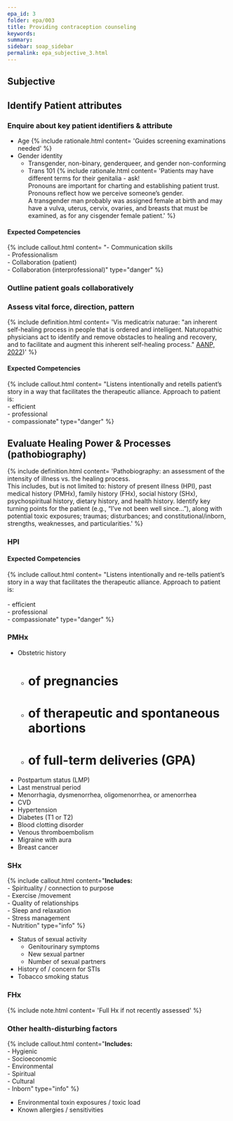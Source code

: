 ```yaml
---
epa_id: 3
folder: epa/003
title: Providing contraception counseling
keywords: 
summary: 
sidebar: soap_sidebar
permalink: epa_subjective_3.html
---
```

## Subjective
## Identify Patient attributes

### Enquire about key patient identifiers & attribute
- Age
  {% include rationale.html content= 'Guides screening examinations needed' %}
- Gender identity
  - Transgender, non-binary, genderqueer, and gender non-conforming 
  - Trans 101
    {% include rationale.html content= 'Patients may have different terms for their genitalia - ask!<br>Pronouns are important for charting and establishing patient trust. Pronouns reflect how we perceive someone’s gender.<br>A transgender man probably was assigned female at birth and may have a vulva, uterus, cervix, ovaries, and breasts that must be examined, as for any cisgender female patient.' %}

#### Expected Competencies
{% include callout.html content= "- Communication skills<br>- Professionalism<br>- Collaboration (patient)<br>- Collaboration (interprofessional)" type="danger" %}

### Outline patient goals collaboratively

### Assess vital force, direction, pattern
{% include definition.html content= 'Vis medicatrix naturae: "an inherent self-healing process in people that is ordered and intelligent. Naturopathic physicians act to identify and remove obstacles to healing and recovery, and to facilitate and augment this inherent self-healing process." [AANP, 2022](https://naturopathic.org/page/PrinciplesNaturopathicMedicine?&hhsearchterms=%22vis+and+medicatrix+and+naturae%22))' %}

#### Expected Competencies
{% include callout.html content= "Listens intentionally and retells patient’s story in a way that facilitates the therapeutic alliance. Approach to patient is:<br>- efficient<br>- professional<br>- compassionate" type="danger" %}
  
## Evaluate Healing Power & Processes (pathobiography)
{% include definition.html content= 'Pathobiography: an assessment of the intensity of illness vs. the healing process.<br> This includes, but is not limited to: history of present illness (HPI), past medical history (PMHx), family history (FHx), social history (SHx), psychospiritual history, dietary history, and  health history. Identify key turning points for the patient (e.g., “I’ve  not  been well since…”), along with potential toxic exposures; traumas; disturbances; and constitutional/inborn, strengths, weaknesses, and particularities.' %}

### HPI

#### Expected Competencies
{% include callout.html content= "Listens intentionally and re-tells patient’s story in a way that facilitates the therapeutic alliance. Approach to patient is:<br><br>- efficient<br>- professional<br>- compassionate" type="danger" %}

### PMHx
- Obstetric history 
  - # of pregnancies
  - # of therapeutic and spontaneous abortions
  - # of full-term deliveries (GPA)
- Postpartum status (LMP)
- Last menstrual period
- Menorrhagia, dysmenorrhea, oligomenorrhea, or amenorrhea
- CVD
- Hypertension
- Diabetes (T1 or T2)
- Blood clotting disorder
- Venous thromboembolism
- Migraine with aura
- Breast cancer


### SHx
 {% include callout.html content="**Includes:**<br>- Spirituality / connection to purpose<br> - Exercise /movement<br> - Quality of relationships<br> - Sleep and relaxation<br> - Stress management<br> - Nutrition" type="info" %}
- Status of sexual activity
  - Genitourinary symptoms
  - New sexual partner
  - Number of sexual partners
- History of / concern for STIs
- Tobacco smoking status


### FHx
{% include note.html content= 'Full Hx if not recently assessed' %}

### Other health-disturbing factors
{% include callout.html content="**Includes:**<br>- Hygienic<br>- Socioeconomic<br>- Environmental<br>- Spiritual<br>- Cultural<br>- Inborn" type="info" %}
- Environmental toxin exposures / toxic load
- Known allergies / sensitivities
